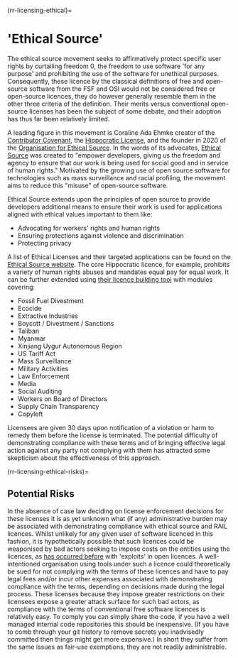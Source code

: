 (rr-licensing-ethical)=
# 'Ethical Source'

The ethical source movement seeks to affirmatively protect specific user rights by curtailing freedom 0, the freedom to use software 'for any purpose' and prohibiting the use of the software for unethical purposes.
Consequently, these licence by the classical definitions of free and open-source software from the FSF and OSI would not be considered free or open-source licences, they do however generally resemble them in the  other three criteria of the definition.
Their merits versus conventional open-source licenses has been the subject of some debate, and their adoption has thus far been relatively limited.

A leading figure in this movement is Coraline Ada Ehmke creator of the [Contributor Covenant](https://www.contributor-covenant.org/), the [Hippocratic License](https://firstdonoharm.dev/), and the founder in 2020 of the [Organisation for Ethical Source](https://ethicalsource.dev/).
In the words of its advocates, [Ethical Source](https://ethicalsource.dev/) was created to "empower developers, giving us the freedom and agency to ensure that our work is being used for social good and in service of human rights."
Motivated by the growing use of open source software for technologies such as mass surveillance and racial profiling, the movement aims to reduce this "misuse" of open-source software.

Ethical Source extends upon the principles of open source to provide developers additional means to ensure their work is used for applications aligned with ethical values important to them like:

- Advocating for workers' rights and human rights
- Ensuring protections against violence and discrimination
- Protecting privacy

A list of Ethical Licenses and their targeted applications can be found on the [Ethical Source website](https://ethicalsource.dev/licenses/).
The core Hippocratic licence, for example, prohibits a variety of human rights abuses and mandates equal pay for equal work.
It can be further extended using [their licence building tool](https://firstdonoharm.dev/build/) with modules covering:

- Fossil Fuel Divestment
- Ecocide
- Extractive Industries
- Boycott / Divestment / Sanctions
- Taliban
- Myanmar
- Xinjiang Uygur Autonomous Region
- US Tariff Act
- Mass Surveillance
- Military Activities
- Law Enforcement
- Media
- Social Auditing
- Workers on Board of Directors
- Supply Chain Transparency
- Copyleft

Licensees are given 30 days upon notification of a violation or harm to remedy them before the license is terminated.
The potential difficulty of demonstrating compliance with these terms and of bringing effective legal action against any party not complying with them has attracted some skepticism about the effectiveness of this approach.

(rr-licensing-ethical-risks)=
## Potential Risks

In the absence of case law deciding on license enforcement decisions for these licenses it is as yet unknown what (if any) administrative burden may be associated with demonstrating compliance with ethical source and RAIL licences.
Whilst unlikely for any given user of software licenced in this fashion, it is hypothetically possible that such licences could be weaponised by bad actors seeking to impose costs on the entities using the licences, as [has occurred before](https://onezero.medium.com/beware-the-copyleft-trolls-a8b85c66b7eb) with 'exploits' in open licences.
A well-intentioned organisation using tools under such a licence could theoretically be sued for not complying with the terms of these licences and have to pay legal fees and/or incur other expenses associated with demonstrating compliance with the terms, depending on decisions made during the legal process.
These licenses because they impose greater restrictions on their licensees expose a greater attack surface for such bad actors, as compliance with the terms of conventional free software licences is relatively easy.
To comply you can simply share the code, if you have a well managed internal code repositories this should be inexpensive.
(If you have to comb through your git history to remove secrets you inadvisedly committed then things might get more expensive.)
In short they suffer from the same issues as fair-use exemptions, they are not readily administrable.
